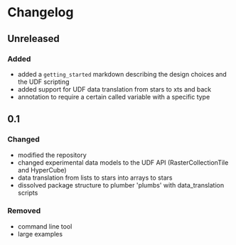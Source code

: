 # Changelog

## Unreleased

### Added
- added a `getting_started` markdown describing the design choices and the UDF scripting
- added support for UDF data translation from stars to xts and back
- annotation to require a certain called variable with a specific type


## 0.1

### Changed
- modified the repository
- changed experimental data models to the UDF API (RasterCollectionTile and HyperCube)
- data translation from lists to stars into arrays to stars
- dissolved package structure to plumber 'plumbs' with data_translation scripts

### Removed
- command line tool
- large examples
